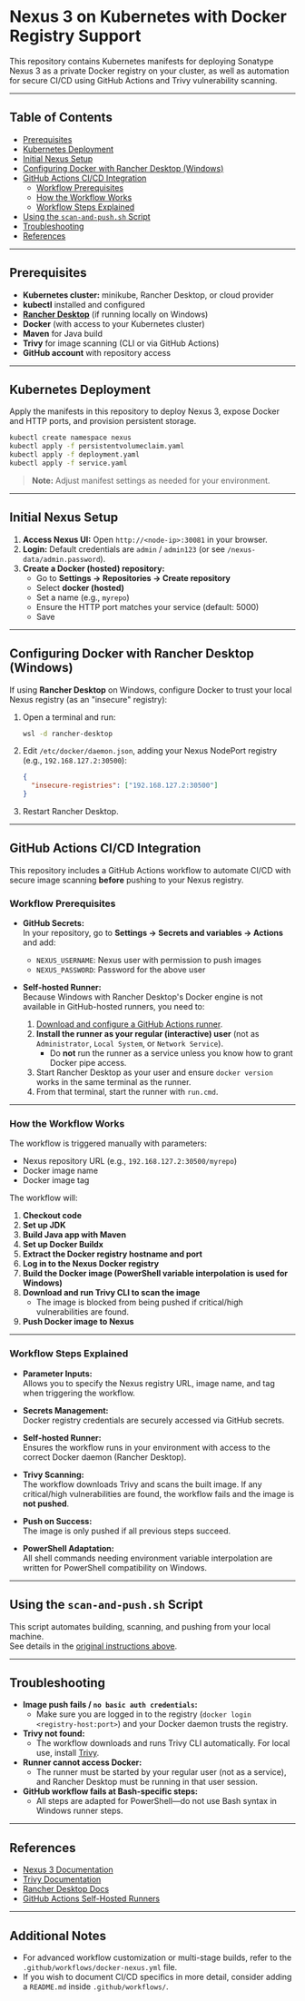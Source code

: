 # Nexus 3 on Kubernetes with Docker Registry Support

This repository contains Kubernetes manifests for deploying Sonatype Nexus 3 as a private Docker registry on your cluster, as well as automation for secure CI/CD using GitHub Actions and Trivy vulnerability scanning.

---

## Table of Contents

- [Prerequisites](#prerequisites)
- [Kubernetes Deployment](#kubernetes-deployment)
- [Initial Nexus Setup](#initial-nexus-setup)
- [Configuring Docker with Rancher Desktop (Windows)](#configuring-docker-with-rancher-desktop-windows)
- [GitHub Actions CI/CD Integration](#github-actions-cicd-integration)
    - [Workflow Prerequisites](#workflow-prerequisites)
    - [How the Workflow Works](#how-the-workflow-works)
    - [Workflow Steps Explained](#workflow-steps-explained)
- [Using the `scan-and-push.sh` Script](#using-the-scan-and-pushsh-script)
- [Troubleshooting](#troubleshooting)
- [References](#references)

---

## Prerequisites

- **Kubernetes cluster:** minikube, Rancher Desktop, or cloud provider
- **kubectl** installed and configured
- **[Rancher Desktop](https://rancherdesktop.io/)** (if running locally on Windows)
- **Docker** (with access to your Kubernetes cluster)
- **Maven** for Java build
- **Trivy** for image scanning (CLI or via GitHub Actions)
- **GitHub account** with repository access

---

## Kubernetes Deployment

Apply the manifests in this repository to deploy Nexus 3, expose Docker and HTTP ports, and provision persistent storage.

```sh
kubectl create namespace nexus
kubectl apply -f persistentvolumeclaim.yaml
kubectl apply -f deployment.yaml
kubectl apply -f service.yaml
```

> **Note:** Adjust manifest settings as needed for your environment.

---

## Initial Nexus Setup

1. **Access Nexus UI:** Open `http://<node-ip>:30081` in your browser.
2. **Login:** Default credentials are `admin` / `admin123` (or see `/nexus-data/admin.password`).
3. **Create a Docker (hosted) repository:**
    - Go to **Settings → Repositories → Create repository**
    - Select **docker (hosted)**
    - Set a name (e.g., `myrepo`)
    - Ensure the HTTP port matches your service (default: 5000)
    - Save

---

## Configuring Docker with Rancher Desktop (Windows)

If using **Rancher Desktop** on Windows, configure Docker to trust your local Nexus registry (as an "insecure" registry):

1. Open a terminal and run:
    ```sh
    wsl -d rancher-desktop
    ```
2. Edit `/etc/docker/daemon.json`, adding your Nexus NodePort registry (e.g., `192.168.127.2:30500`):
    ```json
    {
      "insecure-registries": ["192.168.127.2:30500"]
    }
    ```
3. Restart Rancher Desktop.

---

## GitHub Actions CI/CD Integration

This repository includes a GitHub Actions workflow to automate CI/CD with secure image scanning **before** pushing to your Nexus registry.

### Workflow Prerequisites

- **GitHub Secrets:**  
  In your repository, go to **Settings → Secrets and variables → Actions** and add:
    - `NEXUS_USERNAME`: Nexus user with permission to push images
    - `NEXUS_PASSWORD`: Password for the above user

- **Self-hosted Runner:**  
  Because Windows with Rancher Desktop's Docker engine is not available in GitHub-hosted runners, you need to:
    1. [Download and configure a GitHub Actions runner](https://docs.github.com/en/actions/hosting-your-own-runners/adding-self-hosted-runners).
    2. **Install the runner as your regular (interactive) user** (not as `Administrator`, `Local System`, or `Network Service`).
        - Do **not** run the runner as a service unless you know how to grant Docker pipe access.
    3. Start Rancher Desktop as your user and ensure `docker version` works in the same terminal as the runner.
    4. From that terminal, start the runner with `run.cmd`.

---

### How the Workflow Works

The workflow is triggered manually with parameters:
- Nexus repository URL (e.g., `192.168.127.2:30500/myrepo`)
- Docker image name
- Docker image tag

The workflow will:
1. **Checkout code**
2. **Set up JDK**
3. **Build Java app with Maven**
4. **Set up Docker Buildx**
5. **Extract the Docker registry hostname and port**
6. **Log in to the Nexus Docker registry**
7. **Build the Docker image (PowerShell variable interpolation is used for Windows)**
8. **Download and run Trivy CLI to scan the image**
    - The image is blocked from being pushed if critical/high vulnerabilities are found.
9. **Push Docker image to Nexus**

---

### Workflow Steps Explained

- **Parameter Inputs:**  
  Allows you to specify the Nexus registry URL, image name, and tag when triggering the workflow.

- **Secrets Management:**  
  Docker registry credentials are securely accessed via GitHub secrets.

- **Self-hosted Runner:**  
  Ensures the workflow runs in your environment with access to the correct Docker daemon (Rancher Desktop).

- **Trivy Scanning:**  
  The workflow downloads Trivy and scans the built image. If any critical/high vulnerabilities are found, the workflow fails and the image is **not pushed**.

- **Push on Success:**  
  The image is only pushed if all previous steps succeed.

- **PowerShell Adaptation:**  
  All shell commands needing environment variable interpolation are written for PowerShell compatibility on Windows.

---

## Using the `scan-and-push.sh` Script

This script automates building, scanning, and pushing from your local machine.  
See details in the [original instructions above](#using-the-scan-and-pushsh-script).

---

## Troubleshooting

- **Image push fails / `no basic auth credentials`:**
    - Make sure you are logged in to the registry (`docker login <registry-host:port>`) and your Docker daemon trusts the registry.
- **Trivy not found:**
    - The workflow downloads and runs Trivy CLI automatically. For local use, install [Trivy](https://aquasecurity.github.io/trivy/).
- **Runner cannot access Docker:**
    - The runner must be started by your regular user (not as a service), and Rancher Desktop must be running in that user session.
- **GitHub workflow fails at Bash-specific steps:**
    - All steps are adapted for PowerShell—do not use Bash syntax in Windows runner steps.

---

## References

- [Nexus 3 Documentation](https://help.sonatype.com/repomanager3)
- [Trivy Documentation](https://aquasecurity.github.io/trivy/)
- [Rancher Desktop Docs](https://docs.rancherdesktop.io/)
- [GitHub Actions Self-Hosted Runners](https://docs.github.com/en/actions/hosting-your-own-runners/adding-self-hosted-runners)

---

## Additional Notes

- For advanced workflow customization or multi-stage builds, refer to the `.github/workflows/docker-nexus.yml` file.
- If you wish to document CI/CD specifics in more detail, consider adding a `README.md` inside `.github/workflows/`.
